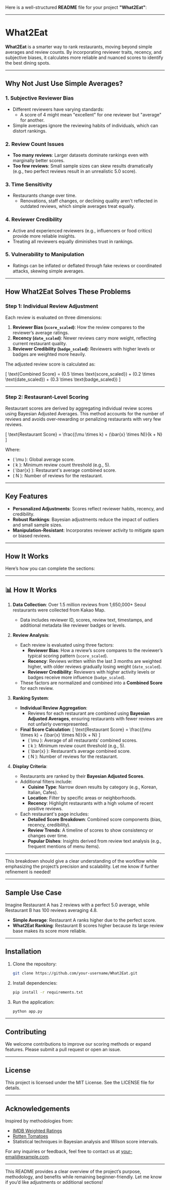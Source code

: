 Here is a well-structured **README** file for your project **"What2Eat"**:

---

# **What2Eat**

**What2Eat** is a smarter way to rank restaurants, moving beyond simple averages and review counts. By incorporating reviewer traits, recency, and subjective biases, it calculates more reliable and nuanced scores to identify the best dining spots.

---

## **Why Not Just Use Simple Averages?**

### 1. **Subjective Reviewer Bias**
- Different reviewers have varying standards: 
  - A score of 4 might mean "excellent" for one reviewer but "average" for another.
- Simple averages ignore the reviewing habits of individuals, which can distort rankings.

### 2. **Review Count Issues**
- **Too many reviews**: Larger datasets dominate rankings even with marginally better scores.
- **Too few reviews**: Small sample sizes can skew results dramatically (e.g., two perfect reviews result in an unrealistic 5.0 score).

### 3. **Time Sensitivity**
- Restaurants change over time. 
  - Renovations, staff changes, or declining quality aren't reflected in outdated reviews, which simple averages treat equally.

### 4. **Reviewer Credibility**
- Active and experienced reviewers (e.g., influencers or food critics) provide more reliable insights.
- Treating all reviewers equally diminishes trust in rankings.

### 5. **Vulnerability to Manipulation**
- Ratings can be inflated or deflated through fake reviews or coordinated attacks, skewing simple averages.

---

## **How What2Eat Solves These Problems**

### **Step 1: Individual Review Adjustment**
Each review is evaluated on three dimensions:
1. **Reviewer Bias (`score_scaled`)**: How the review compares to the reviewer’s average ratings.
2. **Recency (`date_scaled`)**: Newer reviews carry more weight, reflecting current restaurant quality.
3. **Reviewer Credibility (`badge_scaled`)**: Reviewers with higher levels or badges are weighted more heavily.

The adjusted review score is calculated as:

\[
\text{Combined Score} = (0.5 \times \text{score\_scaled}) + (0.2 \times \text{date\_scaled}) + (0.3 \times \text{badge\_scaled})
\]

---

### **Step 2: Restaurant-Level Scoring**
Restaurant scores are derived by aggregating individual review scores using Bayesian Adjusted Averages. This method accounts for the number of reviews and avoids over-rewarding or penalizing restaurants with very few reviews.

\[
\text{Restaurant Score} = \frac{(\mu \times k) + (\bar{x} \times N)}{k + N}
\]

Where:
- \( \mu \): Global average score.
- \( k \): Minimum review count threshold (e.g., 5).
- \( \bar{x} \): Restaurant's average combined score.
- \( N \): Number of reviews for the restaurant.

---

## **Key Features**
- **Personalized Adjustments**: Scores reflect reviewer habits, recency, and credibility.
- **Robust Rankings**: Bayesian adjustments reduce the impact of outliers and small sample sizes.
- **Manipulation-Resistant**: Incorporates reviewer activity to mitigate spam or biased reviews.

---

## **How It Works**
Here’s how you can complete the sections:

---

## 📊 How It Works
1. **Data Collection**: Over 1.5 million reviews from 1,650,000+ Seoul restaurants were collected from Kakao Map.
   - Data includes reviewer ID, scores, review text, timestamps, and additional metadata like reviewer badges or levels.

2. **Review Analysis**: 
   - Each review is evaluated using three factors:
     - **Reviewer Bias**: How a review’s score compares to the reviewer’s typical scoring pattern (`score_scaled`).
     - **Recency**: Reviews written within the last 3 months are weighted higher, with older reviews gradually losing weight (`date_scaled`).
     - **Reviewer Credibility**: Reviewers with higher activity levels or badges receive more influence (`badge_scaled`).
   - These factors are normalized and combined into a **Combined Score** for each review.

3. **Ranking System**:
   - **Individual Review Aggregation**:
     - Reviews for each restaurant are combined using **Bayesian Adjusted Averages**, ensuring restaurants with fewer reviews are not unfairly overrepresented.
   - **Final Score Calculation**:
     \[
     \text{Restaurant Score} = \frac{(\mu \times k) + (\bar{x} \times N)}{k + N}
     \]
     - \( \mu \): Average of all restaurants’ combined scores.
     - \( k \): Minimum review count threshold (e.g., 5).
     - \( \bar{x} \): Restaurant’s average combined score.
     - \( N \): Number of reviews for the restaurant.

4. **Display Criteria**: 
   - Restaurants are ranked by their **Bayesian Adjusted Scores**.
   - Additional filters include:
     - **Cuisine Type**: Narrow down results by category (e.g., Korean, Italian, Cafes).
     - **Location**: Filter by specific areas or neighborhoods.
     - **Recency**: Highlight restaurants with a high volume of recent positive reviews.
   - Each restaurant's page includes:
     - **Detailed Score Breakdown**: Combined score components (bias, recency, credibility).
     - **Review Trends**: A timeline of scores to show consistency or changes over time.
     - **Popular Dishes**: Insights derived from review text analysis (e.g., frequent mentions of menu items).

---

This breakdown should give a clear understanding of the workflow while emphasizing the project’s precision and scalability. Let me know if further refinement is needed!

---

## **Sample Use Case**
Imagine Restaurant A has 2 reviews with a perfect 5.0 average, while Restaurant B has 100 reviews averaging 4.8.  
- **Simple Average**: Restaurant A ranks higher due to the perfect score.  
- **What2Eat Ranking**: Restaurant B scores higher because its large review base makes its score more reliable.

---

## **Installation**

1. Clone the repository:
   ```bash
   git clone https://github.com/your-username/What2Eat.git
   ```
2. Install dependencies:
   ```bash
   pip install -r requirements.txt
   ```
3. Run the application:
   ```bash
   python app.py
   ```

---

## **Contributing**
We welcome contributions to improve our scoring methods or expand features. Please submit a pull request or open an issue.

---

## **License**
This project is licensed under the MIT License. See the LICENSE file for details.

---

## **Acknowledgements**
Inspired by methodologies from:
- [IMDB Weighted Ratings](https://www.imdb.com/)
- [Rotten Tomatoes](https://www.rottentomatoes.com/)
- Statistical techniques in Bayesian analysis and Wilson score intervals.

For any inquiries or feedback, feel free to contact us at [your-email@example.com](mailto:your-email@example.com).

--- 

This README provides a clear overview of the project’s purpose, methodology, and benefits while remaining beginner-friendly. Let me know if you’d like adjustments or additional sections!